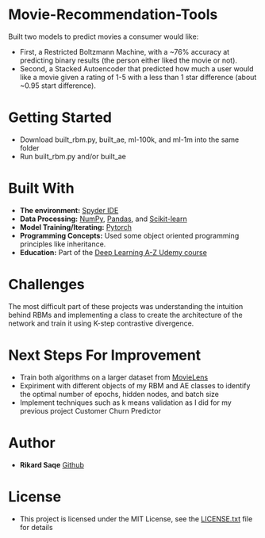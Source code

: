 # Movie-Recommendation-Tools

Built two models to predict movies a consumer would like:
- First, a Restricted Boltzmann Machine, with a ~76% accuracy at predicting binary results (the person either liked the movie or not).
- Second, a Stacked Autoencoder that predicted how much a user would like a movie given a rating of 1-5 with a less than 1 star difference (about ~0.95 start difference).

# Getting Started
- Download built_rbm.py, built_ae, ml-100k, and ml-1m into the same folder
- Run built_rbm.py and/or built_ae

# Built With
- **The environment:** [Spyder IDE](https://www.spyder-ide.org/)
- **Data Processing:** [NumPy](https://numpy.org/), [Pandas](https://pandas.pydata.org/), and [Scikit-learn](https://scikit-learn.org/stable/index.html) 
- **Model Training/Iterating:** [Pytorch](https://pytorch.org/)
- **Programming Concepts:** Used some object oriented programming principles like inheritance.
- **Education:** Part of the [Deep Learning A-Z Udemy course](https://www.udemy.com/course/deeplearning/)

# Challenges
The most difficult part of these projects was understanding the intuition behind RBMs and implementing a class to create the 
architecture of the network and train it using K-step contrastive divergence.

# Next Steps For Improvement
- Train both algorithms on a larger dataset from [MovieLens](https://grouplens.org/datasets/movielens/) 
- Expiriment with different objects of my RBM and AE classes to identify the optimal number of epochs, hidden nodes, and batch size 
- Implement techniques such as k means validation as I did for my previous project Customer Churn Predictor 

# Author
- **Rikard Saqe** [Github](https://github.com/rikardsaqe/)

# License
- This project is licensed under the MIT License, see the [LICENSE.txt](https://github.com/rikardsaqe/Movie-Recommendation-Tools/blob/master/LICENSE) file for details
